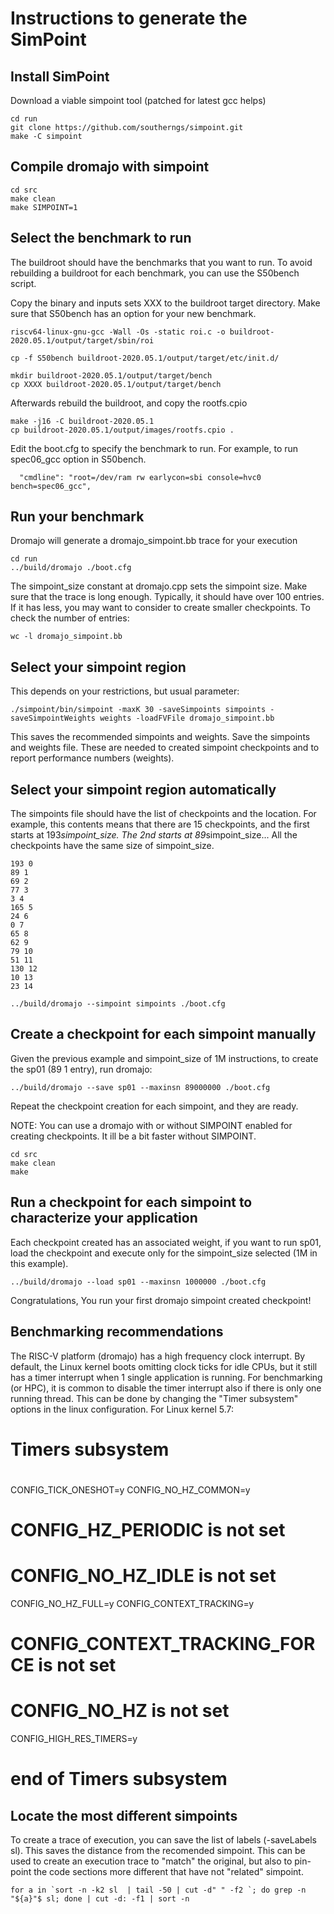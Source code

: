 
# Instructions to generate the SimPoint


## Install SimPoint

Download a viable simpoint tool (patched for latest gcc helps)

```
cd run
git clone https://github.com/southerngs/simpoint.git
make -C simpoint
```

## Compile dromajo with simpoint

```
cd src
make clean
make SIMPOINT=1
```


## Select the benchmark to run

The buildroot should have the benchmarks that you want to run. To avoid rebuilding a buildroot
for each benchmark, you can use the S50bench script.


Copy the binary and inputs sets XXX to the buildroot target directory. Make
sure that S50bench has an option for your new benchmark.

```
riscv64-linux-gnu-gcc -Wall -Os -static roi.c -o buildroot-2020.05.1/output/target/sbin/roi

cp -f S50bench buildroot-2020.05.1/output/target/etc/init.d/

mkdir buildroot-2020.05.1/output/target/bench
cp XXXX buildroot-2020.05.1/output/target/bench
```

Afterwards rebuild the buildroot, and copy the rootfs.cpio

```
make -j16 -C buildroot-2020.05.1
cp buildroot-2020.05.1/output/images/rootfs.cpio .
```

Edit the boot.cfg to specify the benchmark to run. For example, to run
spec06_gcc option in S50bench.

```
  "cmdline": "root=/dev/ram rw earlycon=sbi console=hvc0 bench=spec06_gcc",
```

## Run your benchmark

Dromajo will generate a dromajo_simpoint.bb trace for your execution

```
cd run
../build/dromajo ./boot.cfg
```

The simpoint_size constant at dromajo.cpp sets the simpoint size. Make sure
that the trace is long enough. Typically, it should have over 100 entries. If
it has less, you may want to consider to create smaller checkpoints. To check
the number of entries:

```
wc -l dromajo_simpoint.bb
```

## Select your simpoint region

This depends on your restrictions, but usual parameter:

```
./simpoint/bin/simpoint -maxK 30 -saveSimpoints simpoints -saveSimpointWeights weights -loadFVFile dromajo_simpoint.bb
```

This saves the recommended simpoints and weights. Save the simpoints and
weights file. These are needed to created simpoint checkpoints and to report
performance numbers (weights).

## Select your simpoint region automatically

The simpoints file should have the list of checkpoints and the location. For
example, this contents means that there are 15 checkpoints, and the first
starts at 193*simpoint_size.  The 2nd starts at 89*simpoint_size... All the
checkpoints have the same size of simpoint_size.

```
193 0
89 1
69 2
77 3
3 4
165 5
24 6
0 7
65 8
62 9
79 10
51 11
130 12
10 13
23 14
```

```
../build/dromajo --simpoint simpoints ./boot.cfg
```


## Create a checkpoint for each simpoint manually


Given the previous example and simpoint_size of 1M instructions, to create
the sp01 (89 1 entry), run dromajo:

```
../build/dromajo --save sp01 --maxinsn 89000000 ./boot.cfg
```

Repeat the checkpoint creation for each simpoint, and they are ready.

NOTE: You can use a dromajo with or without SIMPOINT enabled for creating checkpoints. It ill be a bit faster without SIMPOINT.

```
cd src
make clean
make
```

## Run a checkpoint for each simpoint to characterize your application

Each checkpoint created has an associated weight, if you want to run sp01, load
the checkpoint and execute only for the simpoint_size selected (1M in this
example).

```
../build/dromajo --load sp01 --maxinsn 1000000 ./boot.cfg
```

Congratulations, You run your first dromajo simpoint created checkpoint!


## Benchmarking recommendations

The RISC-V platform (dromajo) has a high frequency clock interrupt. By default, the Linux kernel boots
omitting clock ticks for idle CPUs, but it still has a timer interrupt when 1 single application is running.
For benchmarking (or HPC), it is common to disable the timer interrupt also if there is only one running thread.
This can be done by changing the "Timer subsystem" options in the linux configuration. For Linux kernel 5.7:

#
# Timers subsystem
#
CONFIG_TICK_ONESHOT=y
CONFIG_NO_HZ_COMMON=y
# CONFIG_HZ_PERIODIC is not set
# CONFIG_NO_HZ_IDLE is not set
CONFIG_NO_HZ_FULL=y
CONFIG_CONTEXT_TRACKING=y
# CONFIG_CONTEXT_TRACKING_FORCE is not set
# CONFIG_NO_HZ is not set
CONFIG_HIGH_RES_TIMERS=y
# end of Timers subsystem


## Locate the most different simpoints

To create a trace of execution, you can save the list of labels (-saveLabels sl). This saves the distance
from the recomended simpoint. This can be used to create an execution trace to "match" the original, but also
to pin-point the code sections more different that have not "related" simpoint.

```
for a in `sort -n -k2 sl  | tail -50 | cut -d" " -f2 `; do grep -n "${a}"$ sl; done | cut -d: -f1 | sort -n
```

